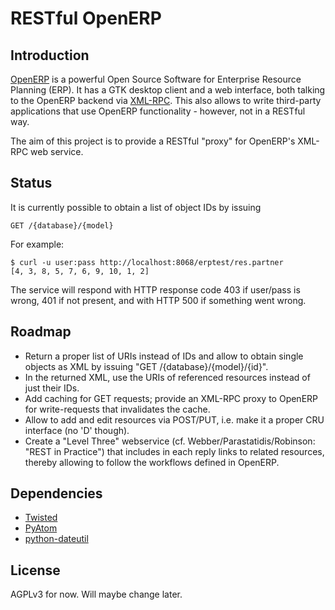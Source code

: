 # RESTful OpenERP

## Introduction

[OpenERP](http://www.openerp.com/) is a powerful Open Source Software for Enterprise Resource Planning (ERP). It has a GTK desktop client and a web interface, both talking to the OpenERP backend via [XML-RPC](http://en.wikipedia.org/wiki/XML-RPC). This also allows to write third-party applications that use OpenERP functionality - however, not in a RESTful way.

The aim of this project is to provide a RESTful "proxy" for OpenERP's XML-RPC web service.

## Status

It is currently possible to obtain a list of object IDs by issuing

    GET /{database}/{model}

For example:

    $ curl -u user:pass http://localhost:8068/erptest/res.partner
    [4, 3, 8, 5, 7, 6, 9, 10, 1, 2]

The service will respond with HTTP response code 403 if user/pass is wrong, 401 if not present, and with HTTP 500 if something went wrong.

## Roadmap

* Return a proper list of URIs instead of IDs and allow to obtain single objects as XML by issuing "GET /{database}/{model}/{id}".
* In the returned XML, use the URIs of referenced resources instead of just their IDs.
* Add caching for GET requests; provide an XML-RPC proxy to OpenERP for write-requests that invalidates the cache.
* Allow to add and edit resources via POST/PUT, i.e. make it a proper CRU interface (no 'D' though).
* Create a "Level Three" webservice (cf. Webber/Parastatidis/Robinson: "REST in Practice") that includes in each reply links to related resources, thereby allowing to follow the workflows defined in OpenERP.

## Dependencies

* [Twisted](http://twistedmatrix.com/trac/)
* [PyAtom](https://github.com/sramana/pyatom)
* [python-dateutil](http://labix.org/python-dateutil)

## License

AGPLv3 for now. Will maybe change later.
